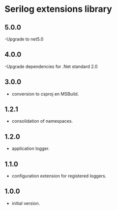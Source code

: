# Serilog extensions library

## 5.0.0
 -Upgrade to net5.0

## 4.0.0
 -Upgrade dependencies for .Net standard 2.0

## 3.0.0

- conversion to csproj en MSBuild.

## 1.2.1

- consolidation of namespaces.

## 1.2.0

- application logger.

## 1.1.0

- configuration extension for registered loggers.

## 1.0.0

- initial version.

